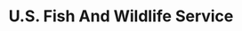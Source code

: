 ---
# This topic lives at
# https://digital.gov/topics/us-fish-and-wildlife-service

# Topic Title
title: "U.S. Fish And Wildlife Service"

# description — keep it short and clear
# summary: ""

# Weight
weight: 1

# For more information on managing topics,
# see https://github.com/GSA/digitalgov.gov/wiki/topics
---